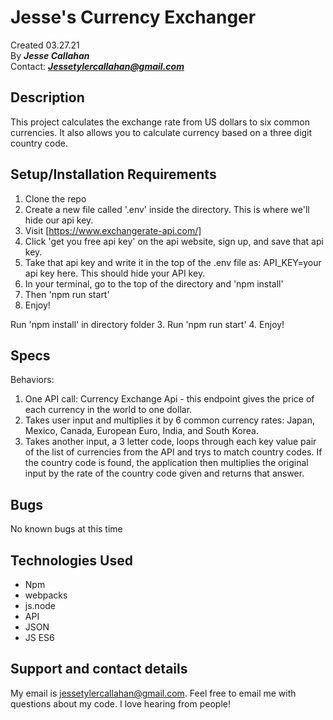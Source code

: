 # Jesse's Currency Exchanger

Created 03.27.21</br>
By _**Jesse Callahan**_</br>
Contact: _**Jessetylercallahan@gmail.com**_</br>

## Description

This project calculates the exchange rate from US dollars to six common currencies. It also allows you to calculate currency based on a three digit country code.

## Setup/Installation Requirements

1. Clone the repo 
2. Create a new file called '.env' inside the directory. This is where we'll hide our api key.
2. Visit [https://www.exchangerate-api.com/]
3. Click 'get you free api key' on the api website, sign up, and save that api key.
4. Take that api key and write it in the top of the .env file as: API_KEY=your api key here. This should hide your API key.
5. In your terminal, go to the top of the directory and 'npm install'
6. Then 'npm run start'
7. Enjoy!


Run 'npm install' in directory folder
3. Run 'npm run start' 
4. Enjoy!

## Specs

Behaviors:

1) One API call: Currency Exchange Api - this endpoint gives the price of each currency in the world to one dollar.
2) Takes user input and multiplies it by 6 common currency rates: Japan, Mexico, Canada, European Euro, India, and South Korea.
3) Takes another input, a 3 letter code, loops through each key value pair of the list of currencies from the API and trys to match country codes. If the country code is found, the application then multiplies the original input by the rate of the country code given and returns that answer. 

## Bugs

No known bugs at this time

## Technologies Used
* Npm
* webpacks
* js.node
* API
* JSON
* JS ES6

## Support and contact details
My email is jessetylercallahan@gmail.com. Feel free to email me with questions about my code. I love hearing from people!
